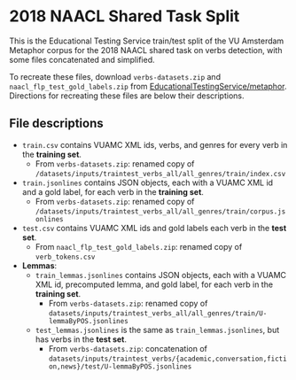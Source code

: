 # 2018 NAACL Shared Task Split

This is the Educational Testing Service train/test split of the VU Amsterdam
Metaphor corpus for the 2018 NAACL shared task on verbs detection, with some
files concatenated and simplified.

To recreate these files, download `verbs-datasets.zip` and `naacl_flp_test_gold_labels.zip` from [EducationalTestingService/metaphor](https://github.com/EducationalTestingService/metaphor/releases).
Directions for recreating these files are below their descriptions.

## File descriptions

- `train.csv` contains VUAMC XML ids, verbs, and genres for every verb in the **training set**.
    - From `verbs-datasets.zip`: renamed copy of `/datasets/inputs/traintest_verbs_all/all_genres/train/index.csv`
- `train.jsonlines` contains JSON objects, each with a VUAMC XML id and a gold label, for each verb in the **training set**.
    - From `verbs-datasets.zip`: renamed copy of `/datasets/inputs/traintest_verbs_all/all_genres/train/corpus.jsonlines`
- `test.csv` contains VUAMC XML ids and gold labels each verb in the **test set**.
    - From `naacl_flp_test_gold_labels.zip`: renamed copy of `verb_tokens.csv`
- **Lemmas**:
    - `train_lemmas.jsonlines` contains JSON objects, each with a VUAMC XML id, precomputed lemma, and gold label, for each verb in the **training set**.
        - From `verbs-datasets.zip`: renamed copy of `datasets/inputs/traintest_verbs_all/all_genres/train/U-lemmaByPOS.jsonlines`
    - `test_lemmas.jsonlines` is the same as `train_lemmas.jsonlines`, but has verbs in the **test set**.
        - From `verbs-datasets.zip`: concatenation of `datasets/inputs/traintest_verbs/{academic,conversation,fiction,news}/test/U-lemmaByPOS.jsonlines`
